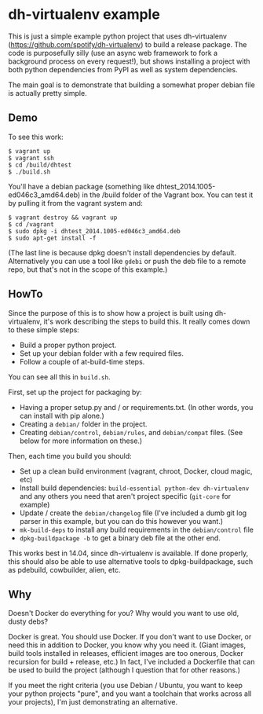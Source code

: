 # dh-virtualenv example

This is just a simple example python project that uses dh-virtualenv (https://github.com/spotify/dh-virtualenv) to build a release package. The code is purposefully silly (use an async web framework to fork a background process on every request!), but shows installing a project with both python dependencies from PyPI as well as system dependencies.

The main goal is to demonstrate that building a somewhat proper debian file is actually pretty simple.

## Demo

To see this work:

    $ vagrant up
    $ vagrant ssh
    $ cd /build/dhtest
    $ ./build.sh

You'll have a debian package (something like dhtest_2014.1005-ed046c3_amd64.deb) in the /build folder of the Vagrant box. You can test it by pulling it from the vagrant system and:

    $ vagrant destroy && vagrant up
    $ cd /vagrant
    $ sudo dpkg -i dhtest_2014.1005-ed046c3_amd64.deb
    $ sudo apt-get install -f

(The last line is because dpkg doesn't install dependencies by default. Alternatively you can use a tool like `gdebi` or push the deb file to a remote repo, but that's not in the scope of this example.)

## HowTo

Since the purpose of this is to show how a project is built using dh-virtualenv, it's work describing the steps to build this. It really comes down to these simple steps:

* Build a proper python project.
* Set up your debian folder with a few required files.
* Follow a couple of at-build-time steps.

You can see all this in `build.sh`.

First, set up the project for packaging by:

* Having a proper setup.py and / or requirements.txt. (In other words, you can install with pip alone.)
* Creating a `debian/` folder in the project.
* Creating `debian/control`, `debian/rules`, and `debian/compat` files. (See below for more information on these.)

Then, each time you build you should:

* Set up a clean build environment (vagrant, chroot, Docker, cloud magic, etc)
* Install build dependencies: `build-essential python-dev dh-virtualenv` and any others you need that aren't project specific (`git-core` for example)
* Update / create the `debian/changelog` file (I've included a dumb git log parser in this example, but you can do this however you want.)
* `mk-build-deps` to install any build requirements in the `debian/control` file
* `dpkg-buildpackage -b` to get a binary deb file at the other end.

This works best in 14.04, since dh-virtualenv is available. If done properly, this should also be able to use alternative tools to dpkg-buildpackage, such as pdebuild, cowbuilder, alien, etc.

## Why

Doesn't Docker do everything for you? Why would you want to use old, dusty debs?

Docker is great. You should use Docker. If you don't want to use Docker, or need this in addition to Docker, you know why you need it. (Giant images, build tools installed in releases, efficient images are too onerous, Docker recursion for build + release, etc.) In fact, I've included a Dockerfile that can be used to build the project (although I question that for other reasons.)

If you meet the right criteria (you use Debian / Ubuntu, you want to keep your python projects "pure", and you want a toolchain that works across all your projects), I'm just demonstrating an alternative.
